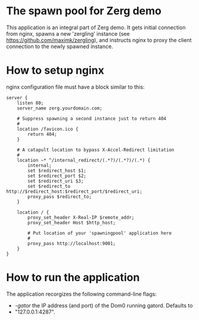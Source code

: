 
# The spawn pool for Zerg demo

This application is an integral part of Zerg demo. It gets initial connection
from nginx, spawns a new 'zergling' instance (see
https://github.com/maximk/zergling), and instructs nginx to proxy the client
connection to the newly spawned instance.

# How to setup nginx

nginx configuration file must have a block similar to this:

	server {
		listen 80;
		server_name zerg.yourdomain.com;

		# Suppress spawning a second instance just to return 404
		#
		location /favicon.ico {
			return 404;
		}

		# A catapult location to bypass X-Accel-Redirect limitation
		#
		location ~* ^/internal_redirect/(.*?)/(.*?)/(.*) {
			internal;
			set $redirect_host $1;
			set $redirect_port $2;
			set $redirect_uri $3;
			set $redirect_to http://$redirect_host:$redirect_port/$redirect_uri;
			proxy_pass $redirect_to;
		}

		location / {
			proxy_set_header X-Real-IP $remote_addr;
			proxy_set_header Host $http_host;
			
			# Put location of your 'spawningpool' application here
			#
			proxy_pass http://localhost:9001;
		}
	}

# How to run the application

The application recorgizes the following command-line flags:

* _-gator_ the IP address (and port) of the Dom0 running gatord. Defaults to
* "127.0.0.1:4287".

